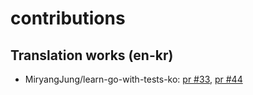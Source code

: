 # contributions


## Translation works (en-kr)
- MiryangJung/learn-go-with-tests-ko: [pr #33](https://github.com/MiryangJung/learn-go-with-tests-ko/pull/33), [pr #44](https://github.com/MiryangJung/learn-go-with-tests-ko/pull/44)
